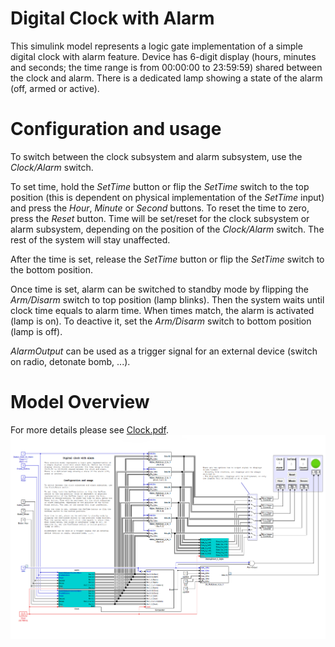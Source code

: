 # Digital Clock with Alarm

This simulink model represents a logic gate implementation of a simple digital clock with alarm feature. Device has 6-digit display (hours, minutes and seconds; the time range is from 00:00:00 to 23:59:59) shared between the clock and alarm. There is a dedicated lamp showing a state of the alarm (off, armed or active).


# Configuration and usage

To switch between the clock subsystem and alarm subsystem, use the *Clock/Alarm* switch.

To set time, hold the *SetTime* button or flip the *SetTime* switch to the top position (this is dependent on physical implementation of the *SetTime* input) and press the *Hour*, *Minute* or *Second* buttons. To reset the time to zero, press the *Reset* button. Time will be set/reset for the clock subsystem or alarm subsystem, depending on the position of the *Clock/Alarm* switch. The rest of the system will stay unaffected.

After the time is set, release the *SetTime* button or flip the *SetTime* switch to the bottom position.

Once time is set, alarm can be switched to standby mode by flipping the *Arm/Disarm* switch to top position (lamp blinks). Then the system waits until clock time equals to alarm time. When times match, the alarm is activated (lamp is on). To deactive it, set the *Arm/Disarm* switch to bottom position (lamp is off).

*AlarmOutput* can be used as a trigger signal for an external device (switch on radio, detonate bomb, ...).


# Model Overview
For more details please see [Clock.pdf](./Docs/Clock.pdf).
![Clock (top view)](./Docs/Clock_TopView.png "Digital Clock with Alarm (top view)")




